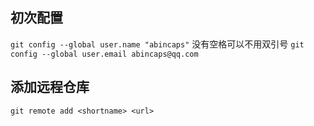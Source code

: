 
## 初次配置

`git config --global user.name "abincaps"`  没有空格可以不用双引号
`git config --global user.email abincaps@qq.com `

## 添加远程仓库

`git remote add <shortname> <url>`
